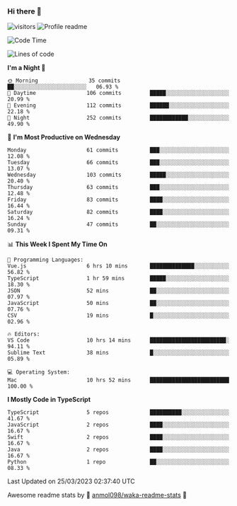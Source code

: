 ### Hi there 👋  
![visitors](https://visitor-badge.laobi.icu/badge?page_id=leverglowh) ![Profile readme](https://github.com/leverglowh/leverglowh/workflows/Profile%20readme/badge.svg?branch=master)

<!--START_SECTION:waka-->
![Code Time](http://img.shields.io/badge/Code%20Time-1%2C996%20hrs%2051%20mins-blue)

![Lines of code](https://img.shields.io/badge/From%20Hello%20World%20I%27ve%20Written-184.3%20thousand%20lines%20of%20code-blue)

**I'm a Night 🦉** 

```text
🌞 Morning                35 commits          ██░░░░░░░░░░░░░░░░░░░░░░░   06.93 % 
🌆 Daytime                106 commits         █████░░░░░░░░░░░░░░░░░░░░   20.99 % 
🌃 Evening                112 commits         ██████░░░░░░░░░░░░░░░░░░░   22.18 % 
🌙 Night                  252 commits         ████████████░░░░░░░░░░░░░   49.90 % 
```
📅 **I'm Most Productive on Wednesday** 

```text
Monday                   61 commits          ███░░░░░░░░░░░░░░░░░░░░░░   12.08 % 
Tuesday                  66 commits          ███░░░░░░░░░░░░░░░░░░░░░░   13.07 % 
Wednesday                103 commits         █████░░░░░░░░░░░░░░░░░░░░   20.40 % 
Thursday                 63 commits          ███░░░░░░░░░░░░░░░░░░░░░░   12.48 % 
Friday                   83 commits          ████░░░░░░░░░░░░░░░░░░░░░   16.44 % 
Saturday                 82 commits          ████░░░░░░░░░░░░░░░░░░░░░   16.24 % 
Sunday                   47 commits          ██░░░░░░░░░░░░░░░░░░░░░░░   09.31 % 
```


📊 **This Week I Spent My Time On** 

```text
💬 Programming Languages: 
Vue.js                   6 hrs 10 mins       ██████████████░░░░░░░░░░░   56.82 % 
TypeScript               1 hr 59 mins        █████░░░░░░░░░░░░░░░░░░░░   18.30 % 
JSON                     52 mins             ██░░░░░░░░░░░░░░░░░░░░░░░   07.97 % 
JavaScript               50 mins             ██░░░░░░░░░░░░░░░░░░░░░░░   07.76 % 
CSV                      19 mins             █░░░░░░░░░░░░░░░░░░░░░░░░   02.96 % 

🔥 Editors: 
VS Code                  10 hrs 14 mins      ████████████████████████░   94.11 % 
Sublime Text             38 mins             █░░░░░░░░░░░░░░░░░░░░░░░░   05.89 % 

💻 Operating System: 
Mac                      10 hrs 52 mins      █████████████████████████   100.00 % 
```

**I Mostly Code in TypeScript** 

```text
TypeScript               5 repos             ██████████░░░░░░░░░░░░░░░   41.67 % 
JavaScript               2 repos             ████░░░░░░░░░░░░░░░░░░░░░   16.67 % 
Swift                    2 repos             ████░░░░░░░░░░░░░░░░░░░░░   16.67 % 
Java                     2 repos             ████░░░░░░░░░░░░░░░░░░░░░   16.67 % 
Python                   1 repo              ██░░░░░░░░░░░░░░░░░░░░░░░   08.33 % 
```




 Last Updated on 25/03/2023 02:37:40 UTC
<!--END_SECTION:waka-->


Awesome readme stats by :star2: [anmol098/waka-readme-stats](https://github.com/anmol098/waka-readme-stats) :star2:
